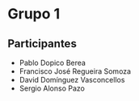 
# Grupo 1

## Participantes

- Pablo Dopico Berea
- Francisco José Regueira Somoza
- David Domínguez Vasconcellos
- Sergio Alonso Pazo

